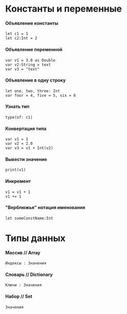 # Константы и переменные
#### Объявление константы
```
let c1 = 1
let c2:Int = 2
```
#### Объявление переменной
```
var v1 = 3.0 as Double
var v2:String = text
var v3 = "text"
```
#### Объявление в одну строку
```
let one, two, three: Int
var four = 4, five = 5, six = 6
```
#### Узнать тип
```
type(of: c1)
```
#### Конвертация типа
```
var v1 = 1
var v2 = 2.0
var v3 = v1 + Int(v2)
```
#### Вывести значение
```
print(v1)
```
#### Инкремент
```
v1 = v1 + 1
v1 += 1
```
#### "Верблюжья" нотация именования
```
let someConstName:Int
```
# Типы данных
#### Массив // Array
```
Индексы : Значения
```
#### Словарь // Dictionary
```
Ключи : Значения
```
#### Набор // Set
```
Значения
```
